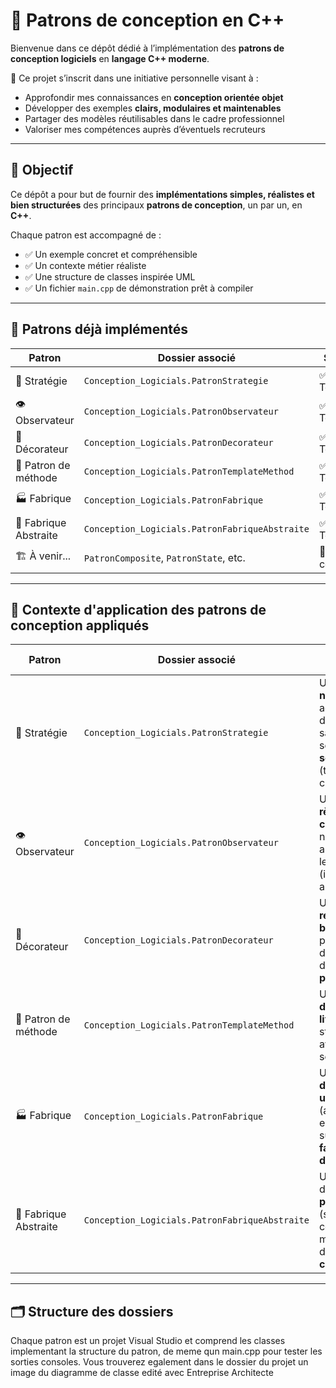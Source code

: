 # 🧠 Patrons de conception en C++

Bienvenue dans ce dépôt dédié à l’implémentation des **patrons de conception logiciels** en **langage C++ moderne**.

📌 Ce projet s’inscrit dans une initiative personnelle visant à :
- Approfondir mes connaissances en **conception orientée objet**
- Développer des exemples **clairs, modulaires et maintenables**
- Partager des modèles réutilisables dans le cadre professionnel
- Valoriser mes compétences auprès d’éventuels recruteurs

---

## 🎯 Objectif

Ce dépôt a pour but de fournir des **implémentations simples, réalistes et bien structurées** des principaux **patrons de conception**, un par un, en **C++**.

Chaque patron est accompagné de :
- ✅ Un exemple concret et compréhensible
- ✅ Un contexte métier réaliste
- ✅ Une structure de classes inspirée UML
- ✅ Un fichier `main.cpp` de démonstration prêt à compiler

---

## 📁 Patrons déjà implémentés

| Patron               | Dossier associé                                      | Statut     |
|----------------------|------------------------------------------------------|------------|
| 🧠 Stratégie          | `Conception_Logicials.PatronStrategie`              | ✅ Terminé |
| 👁️ Observateur        | `Conception_Logicials.PatronObservateur`            | ✅ Terminé |
| 🎨 Décorateur         | `Conception_Logicials.PatronDecorateur`             | ✅ Terminé |
| 🧰 Patron de méthode  | `Conception_Logicials.PatronTemplateMethod`         | ✅ Terminé |
| 🏭 Fabrique           | `Conception_Logicials.PatronFabrique`               | ✅ Terminé |
| 🏨 Fabrique Abstraite | `Conception_Logicials.PatronFabriqueAbstraite`      | ✅ Terminé |
| 🏗️ À venir...         | `PatronComposite`, `PatronState`, etc.              | 🔄 En cours |


---

## 🧩 Contexte d'application des patrons de conception appliqués

| Patron                | Dossier associé                                  | Contexte d'application                                                                                      |
|-----------------------|--------------------------------------------------|--------------------------------------------------------------------------------------------------------------|
| 🧠 Stratégie           | `Conception_Logicials.PatronStrategie`           | Un **robot nettoyeur** adapte dynamiquement sa stratégie selon le **type de sol détecté** (tapis, carrelage…). |
| 👁️ Observateur         | `Conception_Logicials.PatronObservateur`         | Un **système de règles de construction** notifie automatiquement les utilisateurs (ingénieur, architecte…).  |
| 🎨 Décorateur          | `Conception_Logicials.PatronDecorateur`          | Un système de **réservation de billets d’avion** permet d’ajouter dynamiquement des **options personnalisées**. |
| 🧰 Patron de méthode   | `Conception_Logicials.PatronTemplateMethod`      | Un **planificateur de tournées de livraison** suit une structure fixe avec des étapes selon le **secteur**. |
| 🏭 Fabrique            | `Conception_Logicials.PatronFabrique`            | Un **générateur de profils utilisateurs** (admin, client, employé) repose sur des **fabriques dédiées**.       |
| 🏨 Fabrique Abstraite  | `Conception_Logicials.PatronFabriqueAbstraite`   | Un **hôtel** propose des **formules packagées** (standard, confort, luxe) modélisées par des **fabriques concrètes**. |


---
## 🗂️ Structure des dossiers
Chaque patron est un projet Visual Studio et comprend les classes implementant la structure du patron, de meme qun main.cpp pour tester les sorties consoles.
Vous trouverez egalement dans le dossier du projet un image du diagramme de classe edité avec Entreprise Architecte
